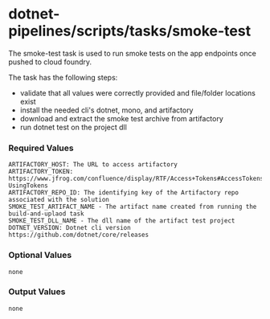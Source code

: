 # dotnet-pipelines/scripts/tasks/smoke-test

The smoke-test task is used to run smoke tests on the app endpoints once pushed to cloud foundry.

The task has the following steps:
- validate that all values were correctly provided and file/folder locations exist
- install the needed cli's dotnet, mono, and artifactory
- download and extract the smoke test archive from artifactory
- run dotnet test on the project dll

### Required Values
	ARTIFACTORY_HOST: The URL to access artifactory
	ARTIFACTORY_TOKEN: https://www.jfrog.com/confluence/display/RTF/Access+Tokens#AccessTokens-UsingTokens
	ARTIFACTORY_REPO_ID: The identifying key of the Artifactory repo associated with the solution
	SMOKE_TEST_ARTIFACT_NAME - The artifact name created from running the build-and-uplaod task
	SMOKE_TEST_DLL_NAME - The dll name of the artifact test project
	DOTNET_VERSION: Dotnet cli version https://github.com/dotnet/core/releases

### Optional Values
	none

### Output Values
	none